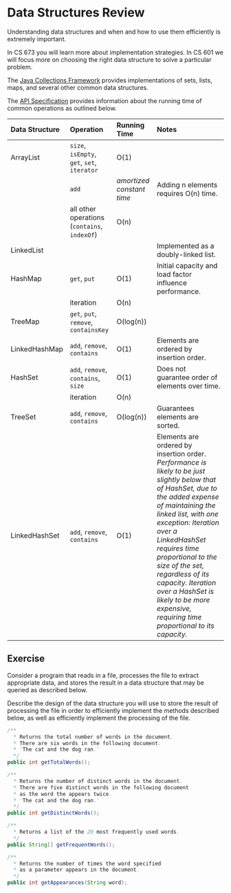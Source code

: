 Data Structures Review
======================

Understanding data structures and when and how to use them efficiently is extremely important.

In CS 673 you will learn more about implementation strategies. In CS 601 we will focus more on choosing the right data structure to solve a particular problem.

The [Java Collections Framework](https://docs.oracle.com/javase/tutorial/collections/index.html) provides implementations of sets, lists, maps, and several other common data structures.

The [API Specification](http://docs.oracle.com/javase/8/docs/api/index.html?java/util/Collections.html) provides information about the running time of common operations as outlined below.

| Data Structure | Operation | Running Time | Notes |
|:---|:---|:---|:---|
| ArrayList | `size`, `isEmpty`, `get`, `set`, `iterator` | O(1)| | 
| | `add` | *amortized constant time* | Adding n elements requires O(n) time.| 
| | all other operations (`contains`, `indexOf`) | O(n) | | 
| LinkedList | | | Implemented as a doubly-linked list. | 
| HashMap | `get`, `put` | O(1) | Initial capacity and load factor influence performance. | 
|  | iteration | O(n) | | 
| TreeMap | `get`, `put`, `remove`, `containsKey` | O(log(n)) | |
| LinkedHashMap |`add`, `remove`, `contains` | O(1)| Elements are ordered by insertion order. |
| HashSet | `add`, `remove`, `contains`, `size` | O(1) | Does not guarantee order of elements over time. |
| | iteration | O(n) |
| TreeSet | `add`, `remove`, `contains` | O(log(n))| Guarantees elements are sorted. |
| LinkedHashSet | `add`, `remove`, `contains` | O(1)| Elements are ordered by insertion order. *Performance is likely to be just slightly below that of HashSet, due to the added expense of maintaining the linked list, with one exception: Iteration over a LinkedHashSet requires time proportional to the size of the set, regardless of its capacity. Iteration over a HashSet is likely to be more expensive, requiring time proportional to its capacity.* |

## Exercise

Consider a program that reads in a file, processes the file to extract appropriate data, and stores the result in a data structure that may be queried as described below.

Describe the design of the data structure you will use to store the result of processing the file in order to efficiently implement the methods described below, as well as efficiently implement the processing of the file.

```java
/**
  * Returns the total number of words in the document.
  * There are six words in the following document.
  * 'The cat and the dog ran.'
  */
public int getTotalWords();

/**
  * Returns the number of distinct words in the document.
  * There are five distinct words in the following document
  * as the word the appears twice.
  * 'The cat and the dog ran.'
  */
public int getDistinctWords();

/**
  * Returns a list of the 20 most frequently used words.
  */
public String[] getFrequentWords();

/**
  * Returns the number of times the word specified
  * as a parameter appears in the document.
  */
public int getAppearances(String word);

```
